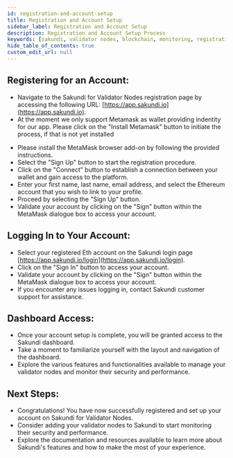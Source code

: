 ```yaml
---
id: registration-and-account-setup
title: Registration and Account Setup
sidebar_label: Registration and Account Setup
description: Registration and Account Setup Process
keywords: [sakundi, validator nodes, blockchain, monitoring, registration, account setup]
hide_table_of_contents: true
custom_edit_url: null
---
```


## Registering for an Account:
* Navigate to the Sakundi for Validator Nodes registration page by accessing the following URL:
  [https://app.sakundi.io](https://app.sakundi.io).
* At the moment we only support Metamask as wallet providing indentity for our app. 
  Please click on the "Install Metamask" button to initiate the process, if that is not yet installed

<div className="sakundiMetamaskInstall installMetaMask"></div>

* Please install the MetaMask browser add-on by following the provided instructions.
* Select the "Sign Up" button to start the registration procedure.
* Click on the "Connect" button to establish a connection between your wallet and gain access to the platform.
* Enter your first name, last name, email address, and select the Ethereum account that you wish to link to your profile.
* Proceed by selecting the "Sign Up" button.
* Validate your account by clicking on the "Sign" button within the MetaMask dialogue box to access your account.

## Logging In to Your Account: 
* Select your registered Eth account on the Sakundi login page
  [https://app.sakundi.io/login](https://app.sakundi.io/login).
* Click on the "Sign In" button to access your account.
* Validate your account by clicking on the "Sign" button within the MetaMask dialogue box to access your account.
* If you encounter any issues logging in, contact Sakundi customer support for assistance.

## Dashboard Access:
* Once your account setup is complete, you will be granted access to the Sakundi dashboard.
* Take a moment to familiarize yourself with the layout and navigation of the dashboard.
* Explore the various features and functionalities available to manage your validator nodes and monitor their security and performance.

## Next Steps:
* Congratulations! You have now successfully registered and set up your account on Sakundi for Validator Nodes.
* Consider adding your validator nodes to Sakundi to start monitoring their security and performance.
* Explore the documentation and resources available to learn more about Sakundi's features and how to make
  the most of your experience.
